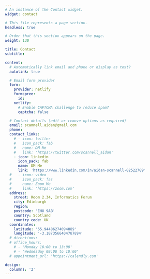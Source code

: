 ```yaml
---
# An instance of the Contact widget.
widget: contact

# This file represents a page section.
headless: true

# Order that this section appears on the page.
weight: 130

title: Contact
subtitle:

content:
  # Automatically link email and phone or display as text?
  autolink: true

  # Email form provider
  form:
    provider: netlify
    formspree:
      id:
    netlify:
      # Enable CAPTCHA challenge to reduce spam?
      captcha: false

  # Contact details (edit or remove options as required)
  email: scannell.aidan@gmail.com
  phone: 
  contact_links:
    # - icon: twitter
    #   icon_pack: fab
    #   name: DM Me
    #   link: 'https://twitter.com/scannell_aidan'
    - icon: linkedin
      icon_pack: fab
      name: DM Me
      link: 'https://www.linkedin.com/in/aidan-scannell-82522789'
  #   - icon: video
  #     icon_pack: fas
  #     name: Zoom Me
  #     link: 'https://zoom.com'
  address:
    street: Room 2.34, Informatics Forum
    city: Edinburgh
    region:
    postcode: 'EH8 9AB'
    country: Scotland
    country_code: UK
  coordinates:
    latitude: '55.94486274094089'
    longitude: '-3.1873566404787894'
  # directions:
  # office_hours:
    # - 'Monday 10:00 to 13:00'
    # - 'Wednesday 09:00 to 10:00'
  # appointment_url: 'https://calendly.com'

design:
  columns: '2'
---
```

